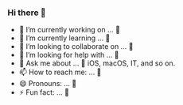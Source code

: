 ### Hi there 👋

<!--
**iHTCboy/iHTCboy** is a ✨ _special_ ✨ repository because its `README.md` (this file) appears on your GitHub profile.

Here are some ideas to get you started:
-->
- 🔭 I’m currently working on ... 🤫
- 🌱 I’m currently learning ... 🥳
- 👯 I’m looking to collaborate on ... 🤗
- 🤔 I’m looking for help with ... 🤩
- 💬 Ask me about ... 🤖 iOS, macOS, IT, and so on. 
- 📫 How to reach me: ... 🥵
- 😄 Pronouns: ... 👻
- ⚡ Fun fact: ... 🎃

